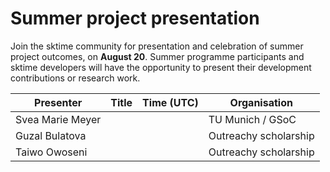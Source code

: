# Summer project presentation

Join the sktime community for presentation and celebration of summer project outcomes, on **August 20**. Summer programme participants and sktime developers will have the opportunity to present their development contributions or research work.

| Presenter | Title | Time (UTC) | Organisation | 
|---|---|---|---|
| Svea Marie Meyer|  |  | TU Munich / GSoC |
| Guzal Bulatova |  |  | Outreachy scholarship |
| Taiwo Owoseni |  | | Outreachy scholarship |
